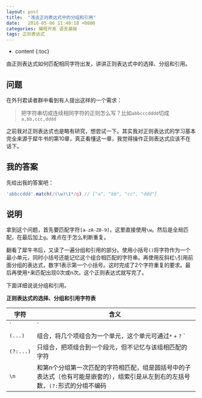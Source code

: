 ```yaml
---
layout: post
title:  "浅谈正则表达式中的分组和引用"
date:   2016-05-06 11:40:18 +0800
categories: 编程开发 语言基础
tags: 正则表达式
---
```


* content
{:toc}

由正则表达式如何匹配相同字符出发，讲讲正则表达式中的选择、分组和引用。

## 问题

在外刊君读者群中看到有人提出这样的一个需求：

> 把字符串切成连续相同字符的正则怎么写？比如`abbcccdddd`切成`a,bb,ccc,dddd`

之前我对正则表达式也是略有研究，想尝试一下。其实我对正则表达式的学习基本完全来源于犀牛书的第10章，真正看懂这一章，我觉得操作正则表达式应该不在话下。





## 我的答案

先给出我的答案吧：

```js
'abbccddd'.match(/(\w)\1*/g) // ["a", "bb", "cc", "ddd"]
```

## 说明


拿到这个问题，首先要匹配字符`[a-zA-Z0-9]`，这里直接使用`\w`。然后是全局匹配，在最后加上`g`。难点在于怎么判断重复。

翻看了犀牛书后，又读了一遍分组和引用的部分。使用小括号`()`将字符作为一个最小单元，同时小括号还能记忆这个组合相匹配的字符串。再使用反斜杠`\`引用前面分组的表达式，数字1表示第一个小括号。这时完成了2个字符重复的要求。最后再使用`*`来匹配出现0次或n次。这个正则表达式就写完了。

下面详细说说分组和引用。

**正则表达式的选择、分组和引用字符表**

字符 | 含义
--- | ---
`|` | 选择，匹配的是该符号左边的子表达式或右边的子表达式
`(...)` | 组合，将几个项组合为一个单元，这个单元可通过`*` `+` `?` `|` 等符号加以修饰，**而且可以记住和这个组合相匹配的字符串以提供伺候的引用使用**
`(?:...)` | 只组合，把项组合到一个段元，但不记忆与该组相匹配的字符
`\n` | 和第n个分组第一次匹配的字符相匹配，组是圆括号中的子表达式（也有可能是嵌套的），组索引是从左到右的左括号数，`(?:`形式的分组不编码
